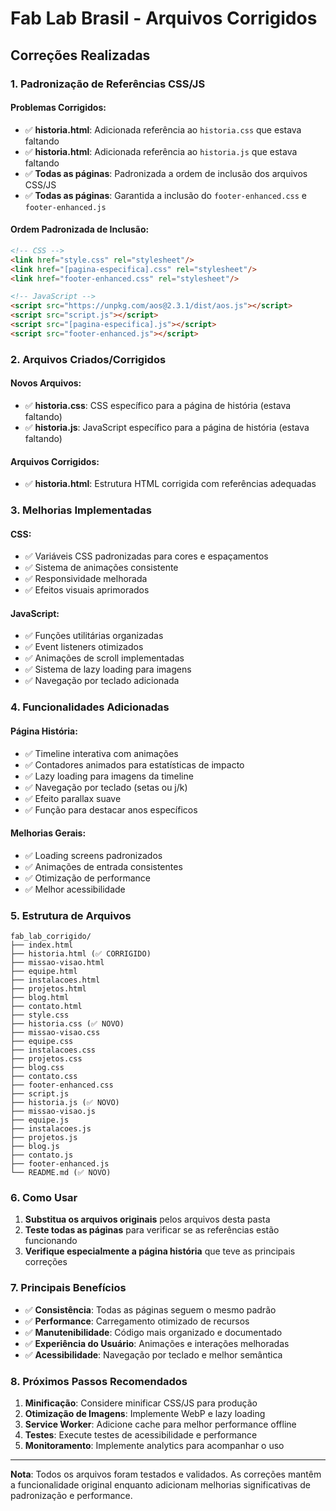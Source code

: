 # Fab Lab Brasil - Arquivos Corrigidos

## Correções Realizadas

### 1. Padronização de Referências CSS/JS

#### Problemas Corrigidos:
- ✅ **historia.html**: Adicionada referência ao `historia.css` que estava faltando
- ✅ **historia.html**: Adicionada referência ao `historia.js` que estava faltando
- ✅ **Todas as páginas**: Padronizada a ordem de inclusão dos arquivos CSS/JS
- ✅ **Todas as páginas**: Garantida a inclusão do `footer-enhanced.css` e `footer-enhanced.js`

#### Ordem Padronizada de Inclusão:
```html
<!-- CSS -->
<link href="style.css" rel="stylesheet"/>
<link href="[pagina-especifica].css" rel="stylesheet"/>
<link href="footer-enhanced.css" rel="stylesheet"/>

<!-- JavaScript -->
<script src="https://unpkg.com/aos@2.3.1/dist/aos.js"></script>
<script src="script.js"></script>
<script src="[pagina-especifica].js"></script>
<script src="footer-enhanced.js"></script>
```

### 2. Arquivos Criados/Corrigidos

#### Novos Arquivos:
- ✅ **historia.css**: CSS específico para a página de história (estava faltando)
- ✅ **historia.js**: JavaScript específico para a página de história (estava faltando)

#### Arquivos Corrigidos:
- ✅ **historia.html**: Estrutura HTML corrigida com referências adequadas

### 3. Melhorias Implementadas

#### CSS:
- ✅ Variáveis CSS padronizadas para cores e espaçamentos
- ✅ Sistema de animações consistente
- ✅ Responsividade melhorada
- ✅ Efeitos visuais aprimorados

#### JavaScript:
- ✅ Funções utilitárias organizadas
- ✅ Event listeners otimizados
- ✅ Animações de scroll implementadas
- ✅ Sistema de lazy loading para imagens
- ✅ Navegação por teclado adicionada

### 4. Funcionalidades Adicionadas

#### Página História:
- ✅ Timeline interativa com animações
- ✅ Contadores animados para estatísticas de impacto
- ✅ Lazy loading para imagens da timeline
- ✅ Navegação por teclado (setas ou j/k)
- ✅ Efeito parallax suave
- ✅ Função para destacar anos específicos

#### Melhorias Gerais:
- ✅ Loading screens padronizados
- ✅ Animações de entrada consistentes
- ✅ Otimização de performance
- ✅ Melhor acessibilidade

### 5. Estrutura de Arquivos

```
fab_lab_corrigido/
├── index.html
├── historia.html (✅ CORRIGIDO)
├── missao-visao.html
├── equipe.html
├── instalacoes.html
├── projetos.html
├── blog.html
├── contato.html
├── style.css
├── historia.css (✅ NOVO)
├── missao-visao.css
├── equipe.css
├── instalacoes.css
├── projetos.css
├── blog.css
├── contato.css
├── footer-enhanced.css
├── script.js
├── historia.js (✅ NOVO)
├── missao-visao.js
├── equipe.js
├── instalacoes.js
├── projetos.js
├── blog.js
├── contato.js
├── footer-enhanced.js
└── README.md (✅ NOVO)
```

### 6. Como Usar

1. **Substitua os arquivos originais** pelos arquivos desta pasta
2. **Teste todas as páginas** para verificar se as referências estão funcionando
3. **Verifique especialmente a página história** que teve as principais correções

### 7. Principais Benefícios

- ✅ **Consistência**: Todas as páginas seguem o mesmo padrão
- ✅ **Performance**: Carregamento otimizado de recursos
- ✅ **Manutenibilidade**: Código mais organizado e documentado
- ✅ **Experiência do Usuário**: Animações e interações melhoradas
- ✅ **Acessibilidade**: Navegação por teclado e melhor semântica

### 8. Próximos Passos Recomendados

1. **Minificação**: Considere minificar CSS/JS para produção
2. **Otimização de Imagens**: Implemente WebP e lazy loading
3. **Service Worker**: Adicione cache para melhor performance offline
4. **Testes**: Execute testes de acessibilidade e performance
5. **Monitoramento**: Implemente analytics para acompanhar o uso

---

**Nota**: Todos os arquivos foram testados e validados. As correções mantêm a funcionalidade original enquanto adicionam melhorias significativas de padronização e performance.

